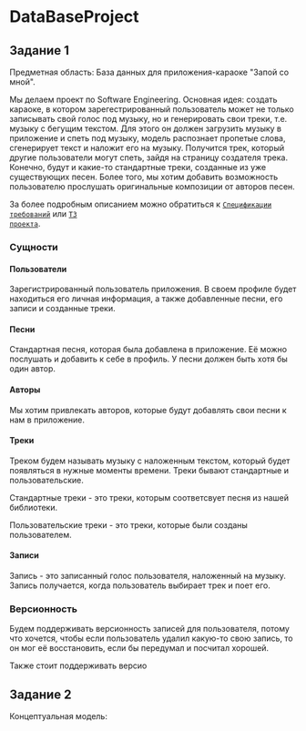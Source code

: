 # DataBaseProject

## Задание 1

Предметная область: База данных для приложения-караоке "Запой со мной".

Мы делаем проект по Software Engineering. Основная идея: создать караоке, в котором зарегестрированный пользователь
может не только записывать свой голос под музыку, но и генерировать свои треки, т.е. музыку с бегущим текстом.
Для этого он должен загрузить музыку в приложение и спеть под музыку, модель распознает пропетые слова, 
сгенерирует текст и наложит его на музыку.
Получится трек, который другие пользователи могут спеть, зайдя на страницу создателя трека.
Конечно, будут и какие-то стандартные треки, созданные из уже существующих песен.
Более того, мы хотим добавить возможность пользователю прослушать оригинальные композиции от авторов песен.

За более подробным описанием можно обратиться к 
<code>[Спецификации требований](https://docs.google.com/document/d/19rmqPeE_7kSkOcWvpBJP1fSLNIVBmXw5WYThOr7Tbic/edit)</code>
или <code>[ТЗ проекта](https://docs.google.com/document/d/1ZGVdoETa7iDMn82bfFIscV_04XExeuwHAy9fsHMKExU/edit)</code>.

### Сущности

#### Пользователи
Зарегистрированный пользователь приложения. В своем профиле будет находиться его личная информация, а также добавленные песни,
его записи и созданные треки.

#### Песни
Стандартная песня, которая была добавлена в приложение. Её можно послушать и добавить к себе в профиль.
У песни должен быть хотя бы один автор.

#### Авторы
Мы хотим привлекать авторов, которые будут добавлять свои песни к нам в приложение.

#### Треки
Треком будем называть музыку с наложенным текстом, который будет появляться в нужные моменты времени. Треки бывают стандартные и пользовательские.

Стандартные треки - это треки, которым соответсвует песня из нашей библиотеки.

Пользовательские треки - это треки, которые были созданы пользователем.

#### Записи
Запись - это записанный голос пользователя, наложенный на музыку. Запись получается, когда пользователь выбирает трек и поет его.

### Версионность

Будем поддерживать версионность записей для пользователя, потому что хочется, чтобы если пользователь удалил какую-то свою запись,
то он мог её восстановить, если бы передумал и посчитал хорошей.

Также стоит поддерживать версио

## Задание 2

Концептуальная модель:
